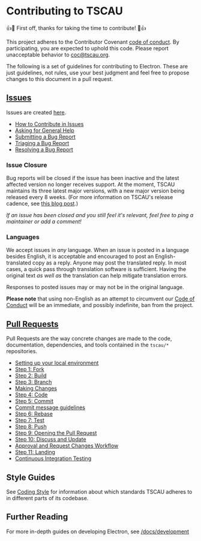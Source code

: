 # Contributing to TSCAU

:+1::tada: First off, thanks for taking the time to contribute! :tada::+1:

This project adheres to the Contributor Covenant [code of conduct](CODE_OF_CONDUCT.md).
By participating, you are expected to uphold this code. Please report unacceptable
behavior to coc@tscau.org.

The following is a set of guidelines for contributing to Electron.
These are just guidelines, not rules, use your best judgment and feel free to
propose changes to this document in a pull request.

## [Issues](https://github.com/tscau/docs/development/issues)

Issues are created [here](https://github.com/tscau/TCS.Shared/issues/new).

* [How to Contribute in Issues](https://github.com/tscau/docs/development/issues#how-to-contribute-in-issues)
* [Asking for General Help](https://github.com/tscau/docs/development/issues#asking-for-general-help)
* [Submitting a Bug Report](https://github.com/tscau/docs/development/issues#submitting-a-bug-report)
* [Triaging a Bug Report](https://github.com/tscau/docs/development/issues#triaging-a-bug-report)
* [Resolving a Bug Report](https://github.com/tscau/docs/development/issues#resolving-a-bug-report)

### Issue Closure

Bug reports will be closed if the issue has been inactive and the latest affected version no longer receives support. At the moment, TSCAU maintains its three latest major versions, with a new major version being released every 8 weeks. (For more information on TSCAU's release cadence, see [this blog post](https://electronjs.org/blog/8-week-cadence).)

_If an issue has been closed and you still feel it's relevant, feel free to ping a maintainer or add a comment!_

### Languages

We accept issues in *any* language.
When an issue is posted in a language besides English, it is acceptable and encouraged to post an English-translated copy as a reply.
Anyone may post the translated reply.
In most cases, a quick pass through translation software is sufficient.
Having the original text _as well as_ the translation can help mitigate translation errors.

Responses to posted issues may or may not be in the original language.

**Please note** that using non-English as an attempt to circumvent our [Code of Conduct](https://github.com/tscau/blob/master/CODE_OF_CONDUCT.md) will be an immediate, and possibly indefinite, ban from the project.

## [Pull Requests](https://github.com/tscau/docs/development/pull-requests)

Pull Requests are the way concrete changes are made to the code, documentation,
dependencies, and tools contained in the `tscau/*` repositories.

* [Setting up your local environment](https://github.com/tscau/docs/development/pull-requests#setting-up-your-local-environment)
* [Step 1: Fork](https://github.com/tscau/docs/development/pull-requests#step-1-fork)
* [Step 2: Build](https://github.com/tscau/docs/development/pull-requests#step-2-build)
* [Step 3: Branch](https://github.com/tscau/docs/development/pull-requests#step-3-branch)
* [Making Changes](https://github.com/tscau/docs/development/pull-requests#making-changes)
* [Step 4: Code](https://github.com/tscau/docs/development/pull-requests#step-4-code)
* [Step 5: Commit](https://github.com/tscau/docs/development/pull-requests#step-5-commit)
* [Commit message guidelines](https://github.com/tscau/docs/development/pull-requests#commit-message-guidelines)
* [Step 6: Rebase](https://github.com/tscau/docs/development/pull-requests#step-6-rebase)
* [Step 7: Test](https://github.com/tscau/docs/development/pull-requests#step-7-test)
* [Step 8: Push](https://github.com/tscau/docs/development/pull-requests#step-8-push)
* [Step 9: Opening the Pull Request](https://github.com/tscau/docs/development/pull-requests#step-9-opening-the-pull-request)
* [Step 10: Discuss and Update](https://github.com/tscau/docs/development/pull-requests#step-10-discuss-and-update)
* [Approval and Request Changes Workflow](https://github.com/tscau/docs/development/pull-requests#approval-and-request-changes-workflow)
* [Step 11: Landing](https://github.com/tscau/docs/development/pull-requests#step-11-landing)
* [Continuous Integration Testing](https://github.com/tscau/docs/development/pull-requests#continuous-integration-testing)

## Style Guides

See [Coding Style](https://github.com/tscau/docs/development/coding-style) for information about which standards TSCAU adheres to in different parts of its codebase.

## Further Reading

For more in-depth guides on developing Electron, see
[/docs/development](/docs/development/README.md)
